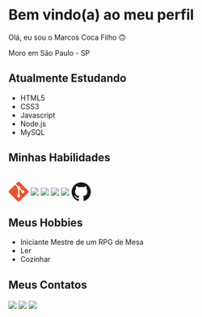 # Bem vindo(a) ao meu perfil

Olá, eu sou o Marcos Coca Filho 🙃

Moro em São Paulo - SP


## Atualmente Estudando

 - HTML5
 - CSS3
 - Javascript
 - Node.js
 - MySQL

## Minhas Habilidades
<div style="display: inline_block"><br>
  <img align="center" alt"Git" height="40" width"50" src="https://raw.githubusercontent.com/devicons/devicon/master/icons/git/git-original.svg">
  <img align="center" alt"JavaScript" height="40" width"50" src="https://img.shields.io/badge/JavaScript-323330?style=for-the-badge&logo=javascript&logoColor=F7DF1E">
  <img align="center" alt"HTML5" height="40" width"50" src="https://img.shields.io/badge/HTML5-E34F26?style=for-the-badge&logo=html5&logoColor=white">
  <img align="center" alt"CSS3" height="40" width"50" src="https://img.shields.io/badge/CSS3-1572B6?style=for-the-badge&logo=css3&logoColor=white">
  <img align="center" alt"MySQL" height="40" width"50" src="https://img.shields.io/badge/MySQL-00000F?style=for-the-badge&logo=mysql&logoColor=white">
  <img align="center" alt"Github" height="40" width"50" src="https://raw.githubusercontent.com/devicons/devicon/master/icons/github/github-original.svg">
</div>

## Meus Hobbies
 - Iniciante Mestre de um RPG de Mesa
 - Ler
 - Cozinhar
 
 ## Meus Contatos 
 
 <div>
  <a href="https://www.linkedin.com/in/mcocafilho" target="_blank"><img align="center" alt"Linkedin" height="30" width"40" src="https://img.shields.io/badge/LinkedIn-0077B5?style=for-the-badge&logo=linkedin&logoColor=white" target="_blank"></a>
  <a href="https://github.com/marcoscocacode" target="_blank"><img align="center" alt"Github" height="30" width"40" src="https://img.shields.io/badge/GitHub-100000?style=for-the-badge&logo=github&logoColor=white" target="_blank"></a>
  <a href="mailto:marcoscocafilho@gmail.com target="_blank"><img align="center" alt"Gmail" height="30" width"40" src="https://img.shields.io/badge/Gmail-D14836?style=for-the-badge&logo=gmail&logoColor=white" target="_blank"></a>
  </div>
